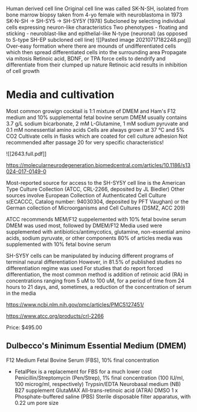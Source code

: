 Human derived cell line
Original cell line was called SK-N-SH, isolated from bone marrow biopsy taken from 4-yo female with neuroblastoma in 1973
SK-N-SH -> SH-SY5 -> SH-SY5Y (1978)
Subcloned by selecting individual cells expressing neuron-like characteristics
Two phenotypes - floating and sticking - neuroblast-like and epithelial-like
N-type (neuronal) (as opposed to S-type SH-EP subcloned cell line)
![[Pasted image 20210717182248.png]]
Over-easy formation where there are mounds of undifferentiated cells which then spread differentiated cells into the surrounding area
Propagate via mitosis
Retinoic acid, BDNF, or TPA force cells to dendrify and differentiate from their clumped up nature
Retinoic acid results in inhibition of cell growth

# Media and cultivation
Most common growign cocktail is 1:1 mixture of DMEM and Ham's F12 medium and 10% supplemental fetal bovine serum
DMEM usually contains 3.7 g/L sodium bicarbonate, 2 mM L-Glutamine, 1 mM sodium pyruvate and 0.1 mM nonessential amino acids
Cells are always grown at 37 &deg;C and 5% CO2
Cultivate cells in flasks which are coated for cell culture adhesion
Not recommended after passage 20 for very specific characteristics!

![[2643.full.pdf]]

https://molecularneurodegeneration.biomedcentral.com/articles/10.1186/s13024-017-0149-0

Most-reported source for access to the SH-SY5Y cell line is the American Type Culture Collection (ATCC, CRL-2266, deposited by JL Biedler)
Other sources involve European Collection of Authenticated Cell Culture s(ECACCC, Catalog number: 94030304, deposited by PFT Vaughan) or the German collection of Microorganisms and Cell Cultures (DSMZ, ACC 209)

ATCC recommends MEM/F12 suppelemented with 10% fetal bovine serum
DMEM was used most, followed by DMEM/F12
Media used were supplemented with antibiotics/antimycotics, glutamine, non-essential amino acids, sodium pyruvate, or other components
80% of articles media was supplemented with 10% fetal bovine serum

SH-SY5Y cells can be manipulated by inducing different programs of terminal neural differentiation
However, in 81.5% of published studies no differentiation regime was used
For studies that do report forced differentiation, the most common method is addition of retinoic acid (RA) in concentrations ranging from 5 uM to 100 uM, for a period of time from 24 hours to 21 days, and, sometimes, a reduction of the concentration of serum in the media

https://www.ncbi.nlm.nih.gov/pmc/articles/PMC5127451/

https://www.atcc.org/products/crl-2266

Price: $495.00 

Dulbecco's Minimum Essential Medium (DMEM)
-
F12 Medium
Fetal Bovine Serum (FBS), 10% final concentration
- FetalPlex is a replacement for FBS for a much lower cost
Penicillin/Streptomycin (Pen/Strep), 1% final concentration (100 IU/ml, 100 microg/ml, respectively)
Trypsin/EDTA
Neurobasal medium (NB)
B27 supplement
GlutaMAX
All-trans-retinoic acid (ATRA)
DMSO
1 x Phosphate-buffered saline (PBS)
Sterile disposable filter apparatus, with 0.22 um pore size
